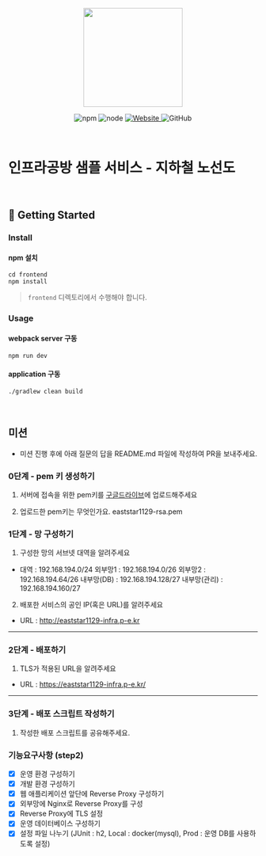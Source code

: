 <p align="center">
    <img width="200px;" src="https://raw.githubusercontent.com/woowacourse/atdd-subway-admin-frontend/master/images/main_logo.png"/>
</p>
<p align="center">
  <img alt="npm" src="https://img.shields.io/badge/npm-%3E%3D%205.5.0-blue">
  <img alt="node" src="https://img.shields.io/badge/node-%3E%3D%209.3.0-blue">
  <a href="https://edu.nextstep.camp/c/R89PYi5H" alt="nextstep atdd">
    <img alt="Website" src="https://img.shields.io/website?url=https%3A%2F%2Fedu.nextstep.camp%2Fc%2FR89PYi5H">
  </a>
  <img alt="GitHub" src="https://img.shields.io/github/license/next-step/atdd-subway-service">
</p>

<br>

# 인프라공방 샘플 서비스 - 지하철 노선도

<br>

## 🚀 Getting Started

### Install
#### npm 설치
```
cd frontend
npm install
```
> `frontend` 디렉토리에서 수행해야 합니다.

### Usage
#### webpack server 구동
```
npm run dev
```
#### application 구동
```
./gradlew clean build
```
<br>

## 미션

* 미션 진행 후에 아래 질문의 답을 README.md 파일에 작성하여 PR을 보내주세요.

### 0단계 - pem 키 생성하기

1. 서버에 접속을 위한 pem키를 [구글드라이브](https://drive.google.com/drive/folders/1dZiCUwNeH1LMglp8dyTqqsL1b2yBnzd1?usp=sharing)에 업로드해주세요

2. 업로드한 pem키는 무엇인가요.
eaststar1129-rsa.pem


### 1단계 - 망 구성하기
1. 구성한 망의 서브넷 대역을 알려주세요
- 대역 : 192.168.194.0/24
외부망1 : 192.168.194.0/26
외부망2 : 192.168.194.64/26
내부망(DB) : 192.168.194.128/27
내부망(관리) : 192.168.194.160/27

2. 배포한 서비스의 공인 IP(혹은 URL)를 알려주세요

- URL : http://eaststar1129-infra.p-e.kr



---

### 2단계 - 배포하기
1. TLS가 적용된 URL을 알려주세요

- URL : https://eaststar1129-infra.p-e.kr/

---

### 3단계 - 배포 스크립트 작성하기

1. 작성한 배포 스크립트를 공유해주세요.

### 기능요구사항 (step2)
- [X] 운영 환경 구성하기
- [X] 개발 환경 구성하기
- [X] 웹 애플리케이션 앞단에 Reverse Proxy 구성하기
- [X] 외부망에 Nginx로 Reverse Proxy를 구성
- [X] Reverse Proxy에 TLS 설정
- [X] 운영 데이터베이스 구성하기
- [X] 설정 파일 나누기 (JUnit : h2, Local : docker(mysql), Prod : 운영 DB를 사용하도록 설정)
